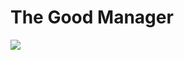 # The Good Manager

![](https://manhwasmut.com/uploads/thumbs/2e33c046c785a21da79344dd75789cbf007c22bf_38803_270_400.jpeg)

<!-- Prince Kaizen Namwali -->
